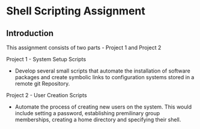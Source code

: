# Shell Scripting Assignment
 
## Introduction
This assignment consists of two parts - Project 1 and Project 2

Project 1 - System Setup Scripts
- Develop several small scripts that automate the installation of software packages and create symbolic links to configuration systems stored in a remote git Repository.

Project 2 - User Creation Scripts
- Automate the process of creating new users on the system. This would include setting a password, establishing premilinary group memberships, creating a home directory and specifying their shell.